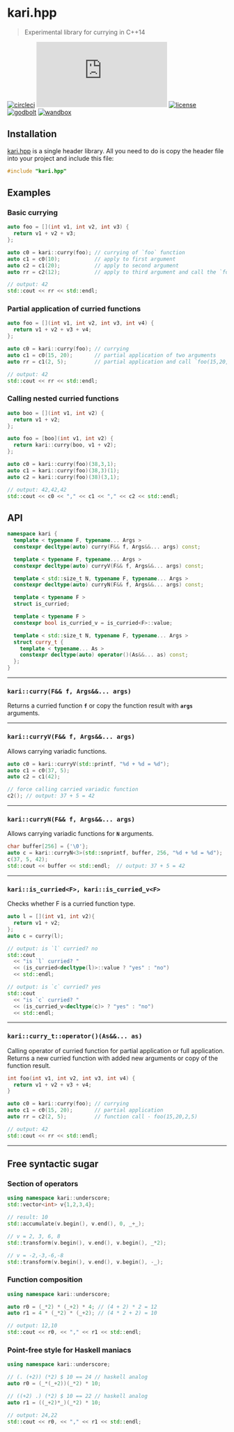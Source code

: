 # kari.hpp

> Experimental library for currying in C++14

[![circleci][badge.circleci]][circleci]
[![appveyor][badge.appveyor]][appveyor]
[![license][badge.license]][license]
[![godbolt][badge.godbolt]][godbolt]
[![wandbox][badge.wandbox]][wandbox]

[badge.circleci]: https://circleci.com/gh/BlackMATov/kari.hpp.svg?style=shield
[badge.appveyor]: https://ci.appveyor.com/api/projects/status/github/blackmatov/kari.hpp?svg=true&passingText=master%20-%20OK
[badge.license]: https://img.shields.io/badge/license-MIT-blue.svg
[badge.godbolt]: https://img.shields.io/badge/try%20it-on%20godbolt-orange.svg
[badge.wandbox]: https://img.shields.io/badge/try%20it-on%20wandbox-5cb85c.svg

[circleci]: https://circleci.com/gh/BlackMATov/kari.hpp
[appveyor]: https://ci.appveyor.com/project/BlackMATov/kari-hpp
[license]: https://github.com/BlackMATov/kari.hpp/blob/master/LICENSE.md
[godbolt]: https://godbolt.org/g/XPBgjY
[wandbox]: https://wandbox.org/permlink/l2PeuYUx2K2Yqbwj

[kari]: https://github.com/BlackMATov/kari.hpp

## Installation

[kari.hpp][kari] is a single header library. All you need to do is copy the header file into your project and include this file:

```cpp
#include "kari.hpp"
```

## Examples

### Basic currying

```cpp
auto foo = [](int v1, int v2, int v3) {
  return v1 + v2 + v3;
};

auto c0 = kari::curry(foo); // currying of `foo` function
auto c1 = c0(10);           // apply to first argument
auto c2 = c1(20);           // apply to second argument
auto rr = c2(12);           // apply to third argument and call the `foo` function

// output: 42
std::cout << rr << std::endl;
```

### Partial application of curried functions

```cpp
auto foo = [](int v1, int v2, int v3, int v4) {
  return v1 + v2 + v3 + v4;
};

auto c0 = kari::curry(foo); // currying
auto c1 = c0(15, 20);       // partial application of two arguments
auto rr = c1(2, 5);         // partial application and call `foo(15,20,2,5)`

// output: 42
std::cout << rr << std::endl;
```

### Calling nested curried functions

```cpp
auto boo = [](int v1, int v2) {
  return v1 + v2;
};

auto foo = [boo](int v1, int v2) {
  return kari::curry(boo, v1 + v2);
};

auto c0 = kari::curry(foo)(38,3,1);
auto c1 = kari::curry(foo)(38,3)(1);
auto c2 = kari::curry(foo)(38)(3,1);

// output: 42,42,42
std::cout << c0 << "," << c1 << "," << c2 << std::endl;
```

## API

```cpp
namespace kari {
  template < typename F, typename... Args >
  constexpr decltype(auto) curry(F&& f, Args&&... args) const;

  template < typename F, typename... Args >
  constexpr decltype(auto) curryV(F&& f, Args&&... args) const;

  template < std::size_t N, typename F, typename... Args >
  constexpr decltype(auto) curryN(F&& f, Args&&... args) const;

  template < typename F >
  struct is_curried;

  template < typename F >
  constexpr bool is_curried_v = is_curried<F>::value;

  template < std::size_t N, typename F, typename... Args >
  struct curry_t {
    template < typename... As >
    constexpr decltype(auto) operator()(As&&... as) const;
  };
}
```

---

### `kari::curry(F&& f, Args&&... args)`

Returns a curried function **`f`** or copy the function result with **`args`** arguments.

---

### `kari::curryV(F&& f, Args&&... args)`

Allows carrying variadic functions.

```cpp
auto c0 = kari::curryV(std::printf, "%d + %d = %d");
auto c1 = c0(37, 5);
auto c2 = c1(42);

// force calling carried variadic function
c2(); // output: 37 + 5 = 42
```

---

### `kari::curryN(F&& f, Args&&... args)`

Allows carrying variadic functions for **`N`** arguments.

```cpp
char buffer[256] = {'\0'};
auto c = kari::curryN<3>(std::snprintf, buffer, 256, "%d + %d = %d");
c(37, 5, 42);
std::cout << buffer << std::endl;  // output: 37 + 5 = 42
```

---

### `kari::is_curried<F>, kari::is_curried_v<F>`

Checks whether F is a curried function type.

```cpp
auto l = [](int v1, int v2){
  return v1 + v2;
};
auto c = curry(l);

// output: is `l` curried? no
std::cout
  << "is `l` curried? "
  << (is_curried<decltype(l)>::value ? "yes" : "no")
  << std::endl;

// output: is `c` curried? yes
std::cout
  << "is `c` curried? "
  << (is_curried_v<decltype(c)> ? "yes" : "no")
  << std::endl;
```

---

### `kari::curry_t::operator()(As&&... as)`

Calling operator of curried function for partial application or full application. Returns a new curried function with added new arguments or copy of the function result.

```cpp
int foo(int v1, int v2, int v3, int v4) {
  return v1 + v2 + v3 + v4;
}

auto c0 = kari::curry(foo); // currying
auto c1 = c0(15, 20);       // partial application
auto rr = c2(2, 5);         // function call - foo(15,20,2,5)

// output: 42
std::cout << rr << std::endl;
```

---

## Free syntactic sugar

### Section of operators

```cpp
using namespace kari::underscore;
std::vector<int> v{1,2,3,4};

// result: 10
std::accumulate(v.begin(), v.end(), 0, _+_);

// v = 2, 3, 6, 8
std::transform(v.begin(), v.end(), v.begin(), _*2);

// v = -2,-3,-6,-8
std::transform(v.begin(), v.end(), v.begin(), -_);
```

### Function composition

```cpp
using namespace kari::underscore;

auto r0 = (_*2) * (_+2) * 4; // (4 + 2) * 2 = 12
auto r1 = 4 * (_*2) * (_+2); // (4 * 2 + 2) = 10

// output: 12,10
std::cout << r0, << "," << r1 << std::endl;
```

### Point-free style for Haskell maniacs

```cpp
using namespace kari::underscore;

// (. (+2)) (*2) $ 10 == 24 // haskell analog
auto r0 = (_*(_+2))(_*2) * 10;

// ((+2) .) (*2) $ 10 == 22 // haskell analog
auto r1 = ((_+2)*_)(_*2) * 10;

// output: 24,22
std::cout << r0, << "," << r1 << std::endl;
```
